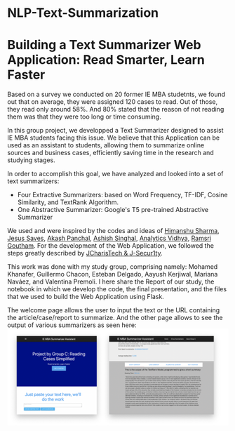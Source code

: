 # NLP-Text-Summarization

# Building a Text Summarizer Web Application: Read Smarter, Learn Faster
Based on a survey we conducted on 20 former IE MBA studetnts, we found out that on average, they were assigned 120 cases to read. Out of those, they read only around 58%. And 80% stated that the reason of not reading them was that they were too long or time consuming.

In this group project, we developped a Text Summarizer designed to assist IE MBA students facing this issue. We believe that this Application can be used as an assistant to students, allowing them to summarize online sources and business cases, efficiently saving time in the research and studying stages. 

In order to accomplish this goal, we have analyzed and looked into a set of text summarizers: 

- Four Extractive Summarizers: based on Word Frequency, TF-IDF, Cosine Similarity, and TextRank Algorithm.
- One Abstractive Summarizer: Google's T5 pre-trained Abstractive Summarizer

We used and were inspired by the codes and ideas of [Himanshu Sharma](https://www.presentslide.in/2019/08/text-summarization-python-spacy-library.html), [Jesus Saves](https://jcharistech.wordpress.com/2018/12/31/text-summarization-using-spacy-and-python/), [Akash Panchal](https://towardsdatascience.com/text-summarization-using-tf-idf-e64a0644ace3), [Ashish Singhal](https://medium.com/datapy-ai/nlp-building-text-summarizer-part-1-902fec337b81), [Analytics Vidhya](https://www.analyticsvidhya.com/blog/2018/11/introduction-text-summarization-textrank-python/), [Ramsri Goutham](https://towardsdatascience.com/simple-abstractive-text-summarization-with-pretrained-t5-text-to-text-transfer-transformer-10f6d602c426). For the development of the Web Application, we followed the steps greatly described by [JCharisTech & J-Secur1ty](https://www.youtube.com/watch?v=xvLQdP549NA&t=228s).

This work was done with my study group, comprising namely: Mohamed Khanafer, Guillermo Chacon, Esteban Delgado, Aayush Kerjiwal, Mariana Naváez, and Valentina Premoli. I here share the Report of our study, the notebook in which we develop the code, the final presentation, and the files that we used to build the Web Application using Flask.

The welcome page allows the user to input the text or the URL containing the article/case/report to summarize. And the other page allows to see the output of various summarizers as seen here:
![WebApp interface](/FlaskApp.png)
